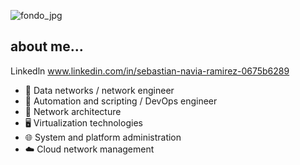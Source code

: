 ![fondo_jpg](https://github.com/Sebastianavia/Sebastianavia/assets/71205906/296a1e0b-99ff-4995-86c3-11df40c0eece)


## about me...
Linkedln
www.linkedin.com/in/sebastian-navia-ramirez-0675b6289

- 🛜 Data networks / network engineer
- 📝 Automation and scripting / DevOps engineer
- 🐧 Network architecture
- 🖥️ Virtualization technologies
- 🌐 System and platform administration
- ☁️ Cloud network management
